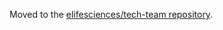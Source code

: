 Moved to the [elifesciences/tech-team repository](https://github.com/elifesciences/tech-team/tree/master/incidents).
